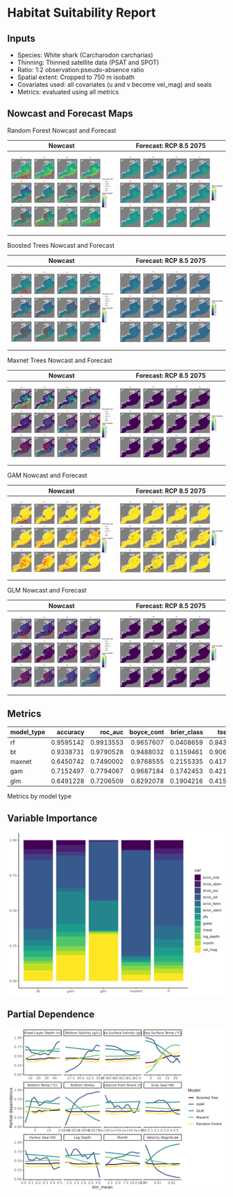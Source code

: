 Habitat Suitability Report
================

## Inputs

- Species: White shark (Carcharodon carcharias)
- Thinning: Thinned satellite data (PSAT and SPOT)
- Ratio: 1:2 observation:pseudo-absence ratio
- Spatial extent: Cropped to 750 m isobath
- Covariates used: all covariates (u and v become vel_mag) and seals
- Metrics: evaluated using all metrics

## Nowcast and Forecast Maps

Random Forest Nowcast and Forecast

| Nowcast | Forecast: RCP 8.5 2075 |
|:--:|:--:|
| ![](../../../../tidy_reports/versions/c21/100500/c21.100500.01_12_rf_compiled_casts.png) | ![](../../../../tidy_reports/versions/c21/100504/c21.100504.01_12_rf_compiled_casts.png) |

Boosted Trees Nowcast and Forecast

| Nowcast | Forecast: RCP 8.5 2075 |
|:--:|:--:|
| ![](../../../../tidy_reports/versions/c21/100500/c21.100500.01_12_bt_compiled_casts.png) | ![](../../../../tidy_reports/versions/c21/100504/c21.100504.01_12_bt_compiled_casts.png) |

Maxnet Trees Nowcast and Forecast

| Nowcast | Forecast: RCP 8.5 2075 |
|:--:|:--:|
| ![](../../../../tidy_reports/versions/c21/100500/c21.100500.01_12_maxent_compiled_casts.png) | ![](../../../../tidy_reports/versions/c21/100504/c21.100504.01_12_maxent_compiled_casts.png) |

GAM Nowcast and Forecast

| Nowcast | Forecast: RCP 8.5 2075 |
|:--:|:--:|
| ![](../../../../tidy_reports/versions/c21/100500/c21.100500.01_12_gam_compiled_casts.png) | ![](../../../../tidy_reports/versions/c21/100504/c21.100504.01_12_gam_compiled_casts.png) |

GLM Nowcast and Forecast

| Nowcast | Forecast: RCP 8.5 2075 |
|:--:|:--:|
| ![](../../../../tidy_reports/versions/c21/100500/c21.100500.01_12_glm_compiled_casts.png) | ![](../../../../tidy_reports/versions/c21/100504/c21.100504.01_12_glm_compiled_casts.png) |

## Metrics

| model_type |  accuracy |   roc_auc | boyce_cont | brier_class |   tss_max |
|:-----------|----------:|----------:|-----------:|------------:|----------:|
| rf         | 0.9595142 | 0.9913553 |  0.9657607 |   0.0408659 | 0.9432521 |
| bt         | 0.9338731 | 0.9790528 |  0.9488032 |   0.1159461 | 0.9066656 |
| maxnet     | 0.6450742 | 0.7490002 |  0.9768555 |   0.2155335 | 0.4176761 |
| gam        | 0.7152497 | 0.7794067 |  0.9687184 |   0.1742453 | 0.4216014 |
| glm        | 0.6491228 | 0.7206509 |  0.8292078 |   0.1904216 | 0.4155612 |

Metrics by model type

## Variable Importance

![](m21.10050_tidy_compiled_files/figure-gfm/variable_importance-1.png)

## Partial Dependence

![](m21.10050_tidy_compiled_files/figure-gfm/partial_dependence-1.png)
